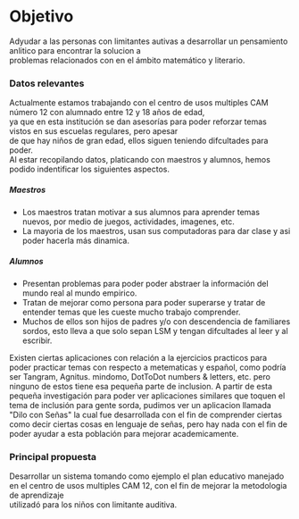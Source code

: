 # Objetivo   
Adyudar a las personas con limitantes autivas a desarrollar un pensamiento anlitico para encontrar la solucion a   
problemas relacionados con en el ámbito matemático y literario.  
### Datos relevantes
Actualmente estamos trabajando con el centro de usos multiples CAM número 12 con alumnado entre 12 y 18 años de edad,   
ya que en esta institución se dan asesorías para poder reforzar temas vistos en sus escuelas regulares, pero apesar   
de que hay niños de gran edad, ellos siguen teniendo difcultades para poder.   
Al estar recopilando datos, platicando con maestros y alumnos, hemos podido indentificar los siguientes aspectos.   
##### Maestros
+ Los maestros tratan motivar a sus alumnos para aprender temas nuevos, por medio de juegos, actividades, imagenes, etc.   
+ La mayoria de los maestros, usan sus computadoras para dar clase y asi poder hacerla más dinamica.
##### Alumnos
+ Presentan problemas para poder poder abstraer la información del mundo real al mundo empirico.
+ Tratan de mejorar como persona para poder superarse y tratar de entender temas que les cueste mucho trabajo comprender.
+ Muchos de ellos son hijos de padres y/o con descendencia de familiares sordos, esto lleva a que solo sepan LSM y tengan difcultades al leer y al escribir.   
   
Existen ciertas aplicaciones con relación a la ejercicios practicos para poder practicar temas con respecto a metematicas 
y español, como podría ser Tangram, Agnitus. mindomo, DotToDot numbers & letters, etc. pero ninguno de estos tiene esa pequeña parte de inclusion. A partir de esta pequeña investigación para poder ver aplicaciones 
similares que toquen el tema de inclusión para gente sorda, pudimos ver un aplicacion llamada "Dilo con Señas" la cual fue desarrollada con el fin de comprender ciertas como decir ciertas cosas en lenguaje de señas, 
pero hay nada con el fin de poder ayudar a esta población para mejorar academicamente. 
### Principal propuesta 
Desarrollar un sistema tomando como ejemplo el plan educativo manejado en el centro de usos multiples CAM 12, con el fin de mejorar la metodologia de aprendizaje   
utilizadó para los niños con limitante auditiva.
